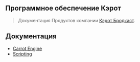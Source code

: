## Программное обеспечение Кэрот

> Документация Продуктов компании [Кэрот Бродкаст](https://www.carrot.software/).

## Документация

- [Carrot Engine](https://carrotsoftware.github.io/docs/)
- [Scripting](https://carrotsoftware.github.io/scripting/)